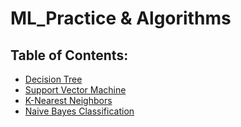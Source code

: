 # ML_Practice & Algorithms

## Table of Contents:
* [Decision Tree](https://github.com/Martje55555/ML_Practice/tree/main/Decision_Tree)
* [Support Vector Machine](https://github.com/Martje55555/ML_Practice/tree/main/Support_Vector_Machine)
* [K-Nearest Neighbors](https://github.com/Martje55555/ML_Practice/tree/main/KNN)
* [Naive Bayes Classification](https://github.com/Martje55555/ML_Practice/tree/main/Naive_Bayes)